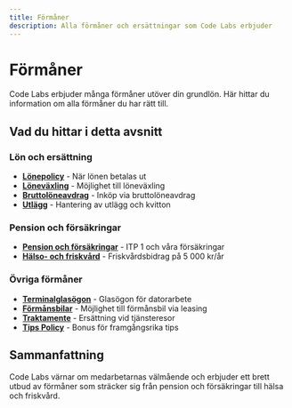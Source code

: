 ```yaml
---
title: Förmåner
description: Alla förmåner och ersättningar som Code Labs erbjuder
---
```


# Förmåner

Code Labs erbjuder många förmåner utöver din grundlön. Här hittar du information om alla förmåner du har rätt till.

## Vad du hittar i detta avsnitt

### Lön och ersättning
- **[Lönepolicy](/formaner/lon)** - När lönen betalas ut
- **[Löneväxling](/formaner/lonevaxling)** - Möjlighet till löneväxling
- **[Bruttolöneavdrag](/formaner/bruttoloneavdrag)** - Inköp via bruttolöneavdrag
- **[Utlägg](/formaner/utlagg)** - Hantering av utlägg och kvitton

### Pension och försäkringar
- **[Pension och försäkringar](/formaner/pension)** - ITP 1 och våra försäkringar
- **[Hälso- och friskvård](/formaner/friskvard)** - Friskvårdsbidrag på 5 000 kr/år

### Övriga förmåner
- **[Terminalglasögon](/formaner/terminalglasogon)** - Glasögon för datorarbete
- **[Förmånsbilar](/formaner/formansbilar)** - Möjlighet till förmånsbil via leasing
- **[Traktamente](/formaner/traktamente)** - Ersättning vid tjänsteresor
- **[Tips Policy](/formaner/tips-policy)** - Bonus för framgångsrika tips

## Sammanfattning

Code Labs värnar om medarbetarnas välmående och erbjuder ett brett utbud av förmåner som sträcker sig från pension och försäkringar till hälsa och friskvård.